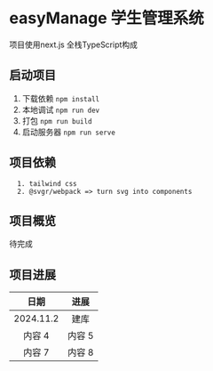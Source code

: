 # easyManage 学生管理系统

项目使用next.js 全栈TypeScript构成

## 启动项目

1. 下载依赖
```npm install```
2. 本地调试
```npm run dev```
3. 打包
```npm run build```
4. 启动服务器
```npm run serve```
## 项目依赖

```
  1. tailwind css
  2. @svgr/webpack => turn svg into components
```
## 项目概览
待完成
## 项目进展
| 日期     | 进展     |
|:--------:|:-------:|
| 2024.11.2   | 建库   |
| 内容 4   | 内容 5   |
| 内容 7   | 内容 8   |


